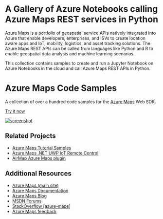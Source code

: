 # A Gallery of Azure Notebooks calling Azure Maps REST services in Python

Azure Maps is a portfolio of geospatial service APIs natively integrated into Azure that enable developers, enterprises, and ISVs to create location aware apps and IoT, mobility, logistics, and asset tracking solutions. The Azure Maps REST APIs can be called from languages like Python and R to enable geospatial data analysis and machine learning scenarios.

This collection contains samples to create and run a Jupyter Notebook on Azure Notebooks in the cloud and call Azure Maps REST APIs in Python.

# Azure Maps Code Samples

A collection of over a hundred code samples for the [Azure Maps](https://azure.com/maps) Web SDK.

[Try it now](https://azuremapscodesamples.azurewebsites.net/)

[![screenshot](Images/screenshot.png)](https://azuremapscodesamples.azurewebsites.net/)

## Related Projects

* [Azure Maps Tutorial Samples](https://github.com/Azure-Samples/azure-maps-samples/tree/master/src)
* [Azure Maps .NET UWP IoT Remote Control](https://github.com/Azure-Samples/azure-maps-dotnet-webgl-uwp-iot-remote-control)
* [AirMap Azure Maps plugin](https://github.com/airmap/js-azure-maps-plugin)

## Additional Resources

* [Azure Maps (main site)](https://azure.com/maps)
* [Azure Maps Documentation](https://docs.microsoft.com/azure/azure-maps/index)
* [Azure Maps Blog](https://azure.microsoft.com/blog/topics/azure-maps/)
* [MSDN Forums](https://social.msdn.microsoft.com/Forums/en-US/home?forum=azurelbs)
* [StackOverflow [azure-maps]](https://stackoverflow.com/questions/tagged/azure-maps)
* [Azure Maps feedback](https://feedback.azure.com/forums/909172-azure-maps)


